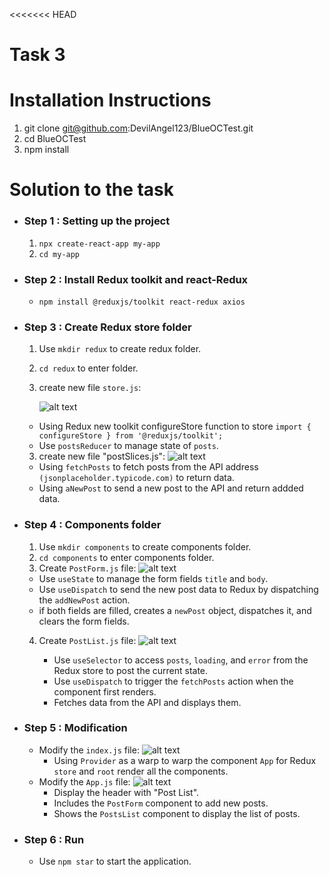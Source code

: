<<<<<<< HEAD
# **Task 3**
##  
# **Installation Instructions**
1. git clone git@github.com:DevilAngel123/BlueOCTest.git
2. cd BlueOCTest
3. npm install

# **Solution to the task**

- ### Step 1 : Setting up the project
    1. `npx create-react-app my-app`
    2. `cd my-app`
- ### Step 2 : Install Redux toolkit and react-Redux
    - `npm install @reduxjs/toolkit react-redux axios`
- ### Step 3 : Create Redux store folder
    1. Use `mkdir redux` to create redux folder.
    2. `cd redux` to enter folder.
    2. create new file `store.js`:

        ![alt text](carbon.png)
    - Using Redux new toolkit configureStore function to store
        `import { configureStore } from '@reduxjs/toolkit';`
    - Use `postsReducer` to manage state of `posts`.
    3. create new file "postSlices.js":
    ![alt text](<carbon (1).png>)

    - Using `fetchPosts` to fetch posts from the API address `(jsonplaceholder.typicode.com)` to return data.
    - Using `aNewPost` to send a new post to the API and return addded data.

- ### Step 4 : Components folder
    1. Use `mkdir components` to create components folder.
    2. `cd components` to enter components folder.
    3. Create `PostForm.js` file:
    ![alt text](<carbon (4).png>)
    - Use `useState` to manage the form fields `title` and `body`.
    - Use `useDispatch` to send the new post data to Redux by dispatching the `addNewPost` action.
    - if both fields are filled, creates a `newPost` object, dispatches it, and clears the form fields.
    4. Create `PostList.js` file:
        ![alt text](<carbon (3).png>)

        - Use `useSelector` to access `posts`, `loading`, and `error` from the Redux store to post the current state.
        - Use `useDispatch` to trigger the `fetchPosts` action when the component first renders.
        - Fetches data from the API and displays them.
- ### Step 5 : Modification
    - Modify the `index.js` file:
        ![alt text](<carbon (6).png>)
        - Using `Provider` as a warp to warp the component `App` for Redux `store` and `root` render all the components.
    - Modify the `App.js` file:
        ![alt text](<carbon (5).png>)
        - Display the header with "Post List".
        - Includes the `PostForm` component to add new posts.
        - Shows the `PostsList` component to display the list of posts.

- ### Step 6 : Run
    - Use `npm star` to start the application.
    
